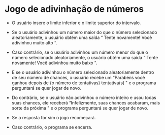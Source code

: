 # Jogo de adivinhação de números

- O usuário insere o limite inferior e o limite superior do intervalo.

- Se o usuário adivinhou um número maior do que o número selecionado aleatoriamente, o usuário obtém uma saída “ Tente novamente! Você adivinhou muito alto “.

- Caso contrário, se o usuário adivinhou um número menor do que o número selecionado aleatoriamente, o usuário obtém uma saída “ Tente novamente! Você adivinhou muito baixo ”.

- E se o usuário adivinhou o número selecionado aleatoriamente dentro de seu número de chances, o usuário recebe um “Parabéns você ganhou depois de {o número de tentativas} tentativa(s) " e o programa perguntará se quer jogar de novo.

- Do contrário, se o usuário não adivinhou o número inteiro e usou todas suas chances, ele receberá “Infelizmente, suas chances acabaram, mais sorte da próxima " e o programa perguntará se quer jogar de novo.

- Se a resposta for sim o jogo recomeçará.

- Caso contrário, o programa se encerra.
